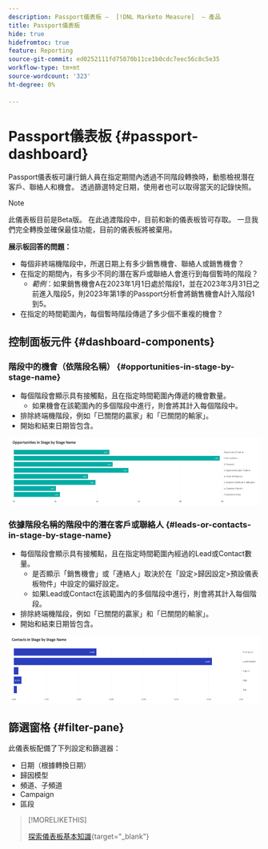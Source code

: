 ```yaml
---
description: Passport儀表板 —  [!DNL Marketo Measure]  — 產品
title: Passport儀表板
hide: true
hidefromtoc: true
feature: Reporting
source-git-commit: ed0252111fd75870b11ce1b0cdc7eec56c8c5e35
workflow-type: tm+mt
source-wordcount: '323'
ht-degree: 0%

---
```


# Passport儀表板 {#passport-dashboard}

Passport儀表板可讓行銷人員在指定期間內透過不同階段轉換時，動態檢視潛在客戶、聯絡人和機會。 透過篩選特定日期，使用者也可以取得當天的記錄快照。

>[!NOTE]
>
>此儀表板目前是Beta版。 在此過渡階段中，目前和新的儀表板皆可存取。 一旦我們完全轉換並確保最佳功能，目前的儀表板將被棄用。

**展示板回答的問題：**

* 每個非終端機階段中，所選日期上有多少銷售機會、聯絡人或銷售機會？
* 在指定的期間內，有多少不同的潛在客戶或聯絡人會進行到每個暫時的階段？
   * _範例_：如果銷售機會A在2023年1月1日處於階段1，並在2023年3月31日之前進入階段5，則2023年第1季的Passport分析會將銷售機會A計入階段1到5。
* 在指定的時間範圍內，每個暫時階段傳遞了多少個不重複的機會？

## 控制面板元件 {#dashboard-components}

### 階段中的機會（依階段名稱） {#opportunities-in-stage-by-stage-name}

* 每個階段會顯示具有接觸點，且在指定時間範圍內傳遞的機會數量。
   * 如果機會在該範圍內的多個階段中進行，則會將其計入每個階段中。
* 排除終端機階段，例如「已關閉的贏家」和「已關閉的輸家」。
* 開始和結束日期皆包含。

![](assets/passport-dashboard-1.png)

### 依據階段名稱的階段中的潛在客戶或聯絡人 {#leads-or-contacts-in-stage-by-stage-name}

* 每個階段會顯示具有接觸點，且在指定時間範圍內經過的Lead或Contact數量。
   * 是否顯示「銷售機會」或「連絡人」取決於在「設定>歸因設定>預設儀表板物件」中設定的偏好設定。
   * 如果Lead或Contact在該範圍內的多個階段中進行，則會將其計入每個階段。
* 排除終端機階段，例如「已關閉的贏家」和「已關閉的輸家」。
* 開始和結束日期皆包含。

![](assets/passport-dashboard-2.png)

## 篩選窗格 {#filter-pane}

此儀表板配備了下列設定和篩選器：

* 日期（根據轉換日期）
* 歸因模型
* 頻道、子頻道
* Campaign
* 區段

>[!MORELIKETHIS]
>
>[探索儀表板基本知識](/help/marketo-measure-discover-ui/dashboards/discover-dashboard-basics.md){target="_blank"}
